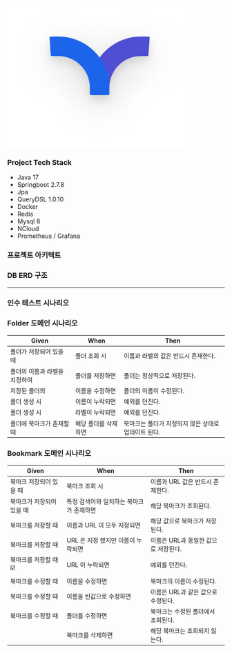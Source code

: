 ![img.png](img.png)

### Project Tech Stack
- Java 17
- Springboot 2.7.8
- Jpa 
- QueryDSL 1.0.10
- Docker
- Redis
- Mysql 8
- NCloud
- Prometheus / Grafana


### 프로젝트 아키텍트


### DB ERD 구조

<hr>

### 인수 테스트 시나리오

### Folder 도메인 시나리오

| Given            | When        | Then                          |
|------------------|-------------|-------------------------------|
| 폴더가 저장되어 있을 때    | 폴더 조회 시     | 이름과 라벨의 값은 반드시 존재한다.          |
| 폴더의 이름과 라벨을 지정하여 | 폴더를 저장하면    | 폴더는 정상적으로 저장된다.               |
| 저장된 폴더의          | 이름을 수정하면    | 폴더의 이름이 수정된다.                 |
| 폴더 생성 시          | 이름이 누락되면    | 예외를 던진다.                      |
| 폴더 생성 시          | 라벨이 누락되면    | 예외를 던진다.                      |
| 폴더에 북마크가 존재할 때   | 해당 폴더를 삭제하면 | 북마크는 폴더가 지정되지 않은 상태로 업데이트 된다. |

### Bookmark 도메인 시나리오

| Given          | When                   | Then                   |
|----------------|------------------------|------------------------|
| 북마크 저장되어 있을 때  | 북마크 조회 시               | 이름과 URL 값은 반드시 존재한다.   |
| 북마크가 저장되어 있을 때 | 특정 검색어와 일치하는 북마크가 존재하면 | 해당 북마크가 조회된다.          |
| 북마크를 저장할 때     | 이름과 URL 이 모두 지정되면      | 해당 값으로 북마크가 저장된다.      |
| 북마크를 저장할 때     | URL 은 지정 했지만 이름이 누락되면  | 이름은 URL과 동일한 값으로 저장된다. |
| 북마크를 저장할 때 ☑️  | URL 이 누락되면             | 예외를 던진다.               |
| 북마크를 수정할 때     | 이름을 수정하면               | 북마크의 이름이 수정된다.         |
| 북마크를 수정할 때     | 이름을 빈값으로 수정하면          | 이름은 URL과 같은 값으로 수정된다.  |
| 북마크를 수정할 때     | 폴더를 수정하면               | 북마크는 수정된 폴더에서 조회된다.    |
|                | 북마크를 삭제하면              | 해당 북마크는 조회되지 않는다.      |


